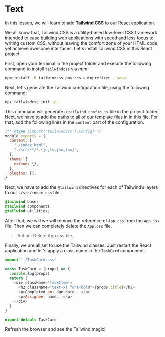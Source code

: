 # Text
In this lesson, we will learn to add **Tailwind CSS** to our React application.

We all know that, Tailwind CSS is a utility-based low-level CSS framework intended to ease building web applications with speed and less focus to writing custom CSS, without leaving the comfort zone of your HTML code, yet achieve awesome interfaces. Let's install Tailwind CSS in this React project.

First, open your terminal in the project folder and execute the following command to install `tailwindcss` via *npm*:

```sh
npm install -D tailwindcss postcss autoprefixer --save
```

Next, let's generate the Tailwind configuration file, using the following command:
```sh
npx tailwindcss init -p
```
This command will generate a `tailwind.config.js` file in the project folder. Next, we have to add the paths to all of our template files in in this file. For that, add the following lines in the `content` part of the configuration.
```js
/** @type {import('tailwindcss').Config} */
module.exports = {
  content: [
    "./index.html",
    "./src/**/*.{js,ts,jsx,tsx}",
  ],
  theme: {
    extend: {},
  },
  plugins: [],
}
```

Next, we have to add the `@tailwind` directives for each of Tailwind’s layers to our `./src/index.css` file.

```css
@tailwind base;
@tailwind components;
@tailwind utilities;
```

After that, we will we will remove the reference of `App.css` from the `App.jsx` file. Then we can completely delete the `App.css` file.
> Action: Delete App.css file.

Finally, we are all set to use the Tailwind classes. Just restart the React application and let's apply a class name in the `TaskCard` component.
```js
import './TaskCard.css'

const TaskCard = (props) => {
  console.log(props)
  return (
    <div className='TaskItem'>
      <h2 className="text-xl font-bold">{props.title}</h2>
      <p>Completed on: due date...</p>
      <p>Assignee: name...</p>
    </div>
  )
}

export default TaskCard
```

Refresh the browser and see the Tailwind magic!
